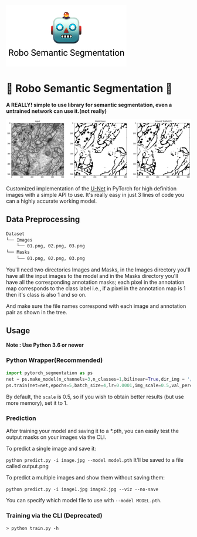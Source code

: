 ![Logo](https://raw.githubusercontent.com/The-ML-Hero/Robo-Semantic-Segmentation/master/Logo.jpg "          ")


# 🤖 Robo Semantic Segmentation 🤖

**A REALLY! simple to use library for semantic segmentation, even a untrained network can use it.(not really)**


![input and output for a random image in the test dataset](https://raw.githubusercontent.com/The-ML-Hero/Robo-Semantic-Segmentation/master/utils/Github_Graph.png)



Customized implementation of the [U-Net](https://arxiv.org/abs/1505.04597) in PyTorch for high definition images with a simple API to use. It's really easy in just 3 lines of code you can a highly accurate working model.

## Data Preprocessing
``` bash 
Dataset
└── Images
    └── 01.png, 02.png, 03.png
└── Masks
    └── 01.png, 02.png, 03.png
```

You'll need two directories Images and Masks, in the Images directory you'll have all the input images to the model and in the Masks directory you'll have all the corresponding annotation masks; each pixel in the annotation map corresponds to the class label i.e., if a pixel in the annotation map is 1 then it's class is also 1 and so on.

And make sure the file names correspond with each image and annotation pair as shown in the tree.

## Usage
**Note : Use Python 3.6 or newer**

### Python Wrapper(Recommended)

```python 
import pytorch_segmentation as ps
net = ps.make_model(n_channels=3,n_classes=1,bilinear=True,dir_img = '/content/data/data/membrane/train/image/',dir_mask = '/content/data/data/membrane/train/label/') # n_channels is the number of input channels(i.e,3 for rgb,bgr,etc.. and 1 is for grayscale images)
ps.train(net=net,epochs=5,batch_size=4,lr=0.0001,img_scale=0.5,val_percent=10.0) # train the network 
```

By default, the `scale` is 0.5, so if you wish to obtain better results (but use more memory), set it to 1.

### Prediction

After training your model and saving it to a  *.pth, you can easily test the output masks on your images via the CLI.

To predict a single image and save it:

`python predict.py -i image.jpg --model model.pth`
It'll be saved to a file called output.png

To predict a multiple images and show them without saving them:

`python predict.py -i image1.jpg image2.jpg --viz --no-save`

You can specify which model file to use with `--model MODEL.pth`.

### Training via the CLI (Deprecated)

```
> python train.py -h
```



